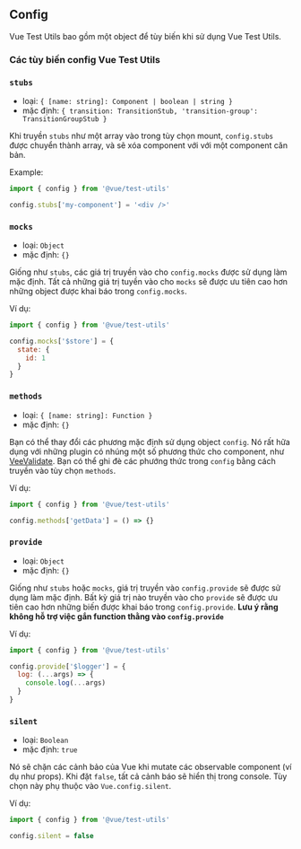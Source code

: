 ## Config

Vue Test Utils bao gồm một object để tùy biến khi sử dụng Vue Test Utils.

### Các tùy biến config Vue Test Utils

### `stubs`

- loại: `{ [name: string]: Component | boolean | string }`
- mặc định: `{ transition: TransitionStub, 'transition-group': TransitionGroupStub }`

Khi truyền `stubs` như một array vào trong tùy chọn mount, `config.stubs` được chuyển thành array, và sẽ xóa component với với một component căn bản.

Example:

```js
import { config } from '@vue/test-utils'

config.stubs['my-component'] = '<div />'
```

### `mocks`

- loại: `Object`
- mặc định: `{}`

Giống như `stubs`, các giá trị truyền vào cho `config.mocks` được sử dụng làm mặc định. Tất cả những giá trị tuyền vào cho `mocks` sẽ được ưu tiên cao hơn những object được khai báo trong `config.mocks`.

Ví dụ:

```js
import { config } from '@vue/test-utils'

config.mocks['$store'] = {
  state: {
    id: 1
  }
}
```

### `methods`

- loại: `{ [name: string]: Function }`
- mặc định: `{}`

Bạn có thể thay đổi các phương mặc định sử dụng object `config`. Nó rất hữa dụng với những plugin có nhúng một số phương thức cho component, như [VeeValidate](https://vee-validate.logaretm.com/). Bạn có thể ghi đè các phướng thức trong `config` bằng cách truyền vào tùy chọn `methods`.

Ví dụ:

```js
import { config } from '@vue/test-utils'

config.methods['getData'] = () => {}
```

### `provide`

- loại: `Object`
- mặc định: `{}`

Giống như `stubs` hoặc `mocks`, giá trị truyền vào `config.provide` sẽ được sử dụng làm mặc định. Bất kỳ giá trị nào truyền vào cho `provide` sẽ được ưu tiên cao hơn những biến được khai báo trong `config.provide`. **Lưu ý rằng không hỗ trợ việc gắn function thằng vào `config.provide`**

Ví dụ:

```js
import { config } from '@vue/test-utils'

config.provide['$logger'] = {
  log: (...args) => {
    console.log(...args)
  }
}
```

### `silent`

- loại: `Boolean`
- mặc định: `true`

Nó sẽ chặn các cảnh bảo của Vue khi mutate các observable component (ví dụ như props). Khi đặt `false`, tất cả cảnh báo sẽ hiển thị trong console. Tùy chọn này phụ thuộc vào `Vue.config.silent`.

Ví dụ:

```js
import { config } from '@vue/test-utils'

config.silent = false
```
